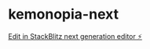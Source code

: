# kemonopia-next

[Edit in StackBlitz next generation editor ⚡️](https://stackblitz.com/~/github.com/yuren32/kemonopia-next)